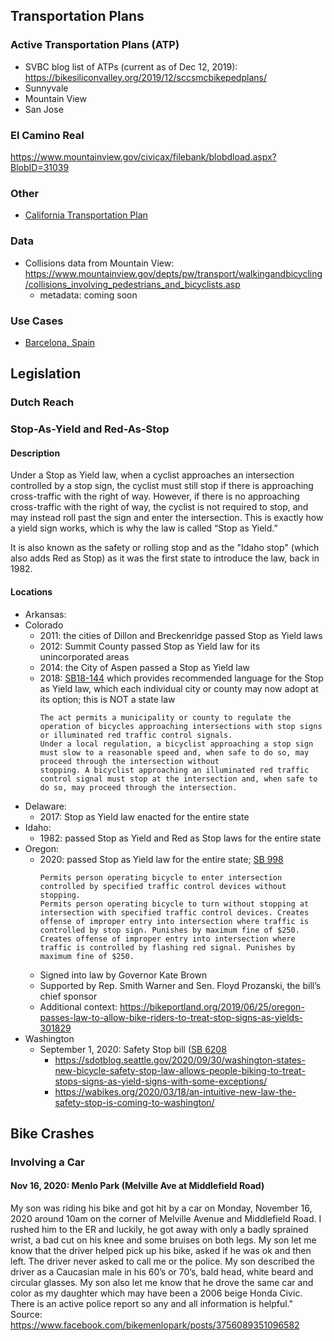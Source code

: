 ## Transportation Plans
### Active Transportation Plans (ATP)
- SVBC blog list of ATPs (current as of Dec 12, 2019): https://bikesiliconvalley.org/2019/12/sccsmcbikepedplans/
- Sunnyvale
- Mountain View
- San Jose

### El Camino Real
https://www.mountainview.gov/civicax/filebank/blobdload.aspx?BlobID=31039

### Other
- [California Transportation Plan](https://ctp2050.com/wp-content/uploads/2020/08/CTP2050-Transportation-Plan-Draft-1.pdf)

### Data
- Collisions data from Mountain View: https://www.mountainview.gov/depts/pw/transport/walkingandbicycling/collisions_involving_pedestrians_and_bicyclists.asp
   - metadata: coming soon

### Use Cases
- [Barcelona, Spain](https://www.bloomberg.com/news/articles/2020-08-05/an-urban-planner-s-trick-to-making-bike-able-cities)


## Legislation
### Dutch Reach
### Stop-As-Yield and Red-As-Stop
#### Description
Under a Stop as Yield law, when a cyclist approaches an intersection controlled by a stop sign, the cyclist must still stop if there is approaching cross-traffic with the right of way. However, if there is no approaching cross-traffic with the right of way, the cyclist is not required to stop, and may instead roll past the sign and enter the intersection. This is exactly how a yield sign works, which is why the law is called “Stop as Yield.”

It is also known as the safety or rolling stop and as the "Idaho stop" (which also adds Red as Stop) as it was the first state to introduce the law, back in 1982.





#### Locations
- Arkansas: 
- Colorado
   - 2011: the cities of Dillon and Breckenridge passed Stop as Yield laws
   - 2012: Summit County passed Stop as Yield law for its unincorporated areas
   - 2014: the City of Aspen passed a Stop as Yield law
   - 2018: [SB18-144](https://leg.colorado.gov/bills/sb18-144) which provides recommended language for the Stop as Yield law, which each individual city or county may now adopt at its option; this is NOT a state law
      ```
      The act permits a municipality or county to regulate the operation of bicycles approaching intersections with stop signs or illuminated red traffic control signals. 
      Under a local regulation, a bicyclist approaching a stop sign must slow to a reasonable speed and, when safe to do so, may proceed through the intersection without 
      stopping. A bicyclist approaching an illuminated red traffic control signal must stop at the intersection and, when safe to do so, may proceed through the intersection.
      ```
- Delaware:
   - 2017: Stop as Yield law enacted for the entire state
- Idaho: 
   - 1982: passed Stop as Yield and Red as Stop laws for the entire state
- Oregon: 
   - 2020: passed Stop as Yield law for the entire state; [SB 998](https://www.oregonlegislature.gov/bills_laws/lawsstatutes/2019orLaw0683.pdf)
      ```
      Permits person operating bicycle to enter intersection controlled by specified traffic control devices without stopping. 
      Permits person operating bicycle to turn without stopping at intersection with specified traffic control devices. Creates 
      offense of improper entry into intersection where traffic is controlled by stop sign. Punishes by maximum fine of $250. 
      Creates offense of improper entry into intersection where traffic is controlled by flashing red signal. Punishes by maximum fine of $250.
      ```
   - Signed into law by Governor Kate Brown
   - Supported by Rep. Smith Warner and Sen. Floyd Prozanski, the bill’s chief sponsor
   - Additional context: https://bikeportland.org/2019/06/25/oregon-passes-law-to-allow-bike-riders-to-treat-stop-signs-as-yields-301829
- Washington
   - September 1, 2020: Safety Stop bill ([SB 6208](http://lawfilesext.leg.wa.gov/biennium/2019-20/Pdf/Bills/Senate%20Passed%20Legislature/6208-S.PL.pdf#page=1)
      - https://sdotblog.seattle.gov/2020/09/30/washington-states-new-bicycle-safety-stop-law-allows-people-biking-to-treat-stops-signs-as-yield-signs-with-some-exceptions/
      - https://wabikes.org/2020/03/18/an-intuitive-new-law-the-safety-stop-is-coming-to-washington/ 

## Bike Crashes
### Involving a Car
#### Nov 16, 2020: Menlo Park (Melville Ave at Middlefield Road)
My son was riding his bike and got hit by a car on Monday, November 16, 2020 around 10am on the corner of Melville Avenue and Middlefield Road.  I rushed him to the ER and luckily, he got away with only a badly sprained wrist, a bad cut on his knee and some bruises on both legs. My son let me know that the driver helped pick up his bike, asked if he was ok and then left.  The driver never asked to call me or the police.  My son described the driver as a Caucasian male in his 60’s or 70’s, bald head, white beard and circular glasses.  My son also let me know that he drove the same car and color as my daughter which may have been a 2006 beige Honda Civic. There is an active police report so any and all information is helpful."
Source: https://www.facebook.com/bikemenlopark/posts/3756089351096582
